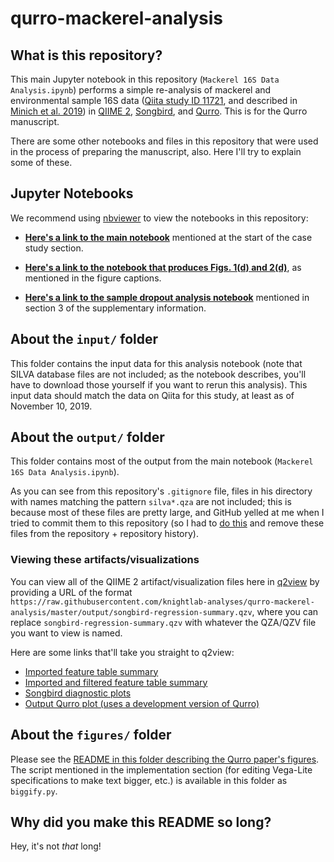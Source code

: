 # qurro-mackerel-analysis

## What is this repository?

This main Jupyter notebook in this repository (`Mackerel 16S Data Analysis.ipynb`)
performs a simple re-analysis of mackerel and environmental sample 16S data
([Qiita study ID 11721](https://qiita.ucsd.edu/study/description/11721),
and described in
[Minich et al. 2019](https://www.biorxiv.org/content/10.1101/721555v1)) in
[QIIME 2](https://qiime2.org/),
[Songbird](https://github.com/biocore/songbird/),
and [Qurro](https://github.com/biocore/qurro/). This is for the Qurro
manuscript.

There are some other notebooks and files in this repository that were used in
the process of preparing the manuscript, also. Here I'll try to explain some of
these.

## Jupyter Notebooks
We recommend using [nbviewer](https://nbviewer.jupyter.org/) to view the
notebooks in this repository:

- [**Here's a link to the main notebook**](https://nbviewer.jupyter.org/github/knightlab-analyses/qurro-mackerel-analysis/blob/master/Mackerel%2016S%20Data%20Analysis.ipynb) mentioned at the start of the case study section.

- [**Here's a link to the notebook that produces Figs. 1(d) and 2(d)**](https://nbviewer.jupyter.org/github/knightlab-analyses/qurro-mackerel-analysis/blob/master/figures/ProduceLogRatioToEstAgeRegressions.ipynb), as mentioned in the figure captions.

- [**Here's a link to the sample dropout analysis notebook**](https://nbviewer.jupyter.org/github/knightlab-analyses/qurro-mackerel-analysis/blob/master/SampleDropoutAnalysis.ipynb) mentioned in section 3 of the supplementary information.

## About the `input/` folder
This folder contains the input data for this analysis notebook (note that SILVA
database files are not included; as the notebook describes, you'll have to
download those yourself if you want to rerun this analysis). This input data
should match the data on Qiita for this study, at least as of November 10,
2019.

## About the `output/` folder
This folder contains most of the output from the main notebook
(`Mackerel 16S Data Analysis.ipynb`).

As you can see from this repository's `.gitignore` file, files in his directory
with names matching the pattern `silva*.qza` are not included; this is because
most of these files are pretty large, and GitHub yelled at me when I tried to
commit them to this repository (so I had to
[do this](https://help.github.com/en/github/managing-large-files/removing-files-from-a-repositorys-history)
and remove these files from the repository + repository history).

### Viewing these artifacts/visualizations
You can view all of the QIIME 2 artifact/visualization files here in
[q2view](https://view.qiime2.org/) by providing a URL of the format
`https://raw.githubusercontent.com/knightlab-analyses/qurro-mackerel-analysis/master/output/songbird-regression-summary.qzv`,
where you can replace `songbird-regression-summary.qzv` with whatever the QZA/QZV file you want to view is named.

Here are some links that'll take you straight to q2view:

 - [Imported feature table summary](https://view.qiime2.org/visualization/?src=https%3A%2F%2Fraw.githubusercontent.com%2Fknightlab-analyses%2Fqurro-mackerel-analysis%2Fmaster%2Foutput%2Ftable-unfiltered-summary.qzv)
 - [Imported and filtered feature table summary](https://view.qiime2.org/visualization/?src=https%3A%2F%2Fraw.githubusercontent.com%2Fknightlab-analyses%2Fqurro-mackerel-analysis%2Fmaster%2Foutput%2Ftable-summary.qzv)
 - [Songbird diagnostic plots](https://view.qiime2.org/visualization/?src=https%3A%2F%2Fraw.githubusercontent.com%2Fknightlab-analyses%2Fqurro-mackerel-analysis%2Fmaster%2Foutput%2Fsongbird-regression-summary.qzv)
 - [Output Qurro plot (uses a development version of Qurro)](https://view.qiime2.org/visualization/?src=https%3A%2F%2Fraw.githubusercontent.com%2Fknightlab-analyses%2Fqurro-mackerel-analysis%2Fmaster%2Foutput%2Fqurro-plot.qzv)

## About the `figures/` folder
Please see the [README in this folder describing the Qurro paper's figures](https://github.com/knightlab-analyses/qurro-mackerel-analysis/tree/master/figures). The script mentioned in the implementation section (for editing Vega-Lite specifications to make text bigger, etc.) is available in this folder as `biggify.py`.

## Why did you make this README so long?
Hey, it's not *that* long!
